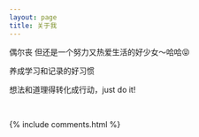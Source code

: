 ```yaml
---
layout: page
title: 关于我 
---
```


偶尔丧 但还是一个努力又热爱生活的好少女～哈哈😝 <br>

养成学习和记录的好习惯 <br>

想法和道理得转化成行动，just do it! <br>

 <br>


{% include comments.html %}
